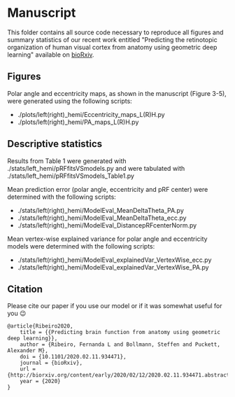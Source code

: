 # Manuscript

This folder contains all source code necessary to reproduce all figures and summary statistics of our recent work entitled
 "Predicting the retinotopic organization of human visual cortex from anatomy using geometric deep learning" available on 
 [bioRxiv](https://www.biorxiv.org/content/10.1101/2020.02.11.934471v3).

## Figures

Polar angle and eccentricity maps, as shown in the manuscript (Figure 3-5), were generated using the following scripts:

- ./plots/left(right)_hemi/Eccentricity_maps_L(R)H.py
- ./plots/left(right)_hemi/PA_maps_L(R)H.py

## Descriptive statistics

Results from Table 1 were generated with ./stats/left_hemi/pRFfitsVSmodels.py and were tabulated with 
./stats/left_hemi/pRFfitsVSmodels_Table1.py 

Mean prediction error (polar angle, eccentricity and pRF center) were determined with the following scripts:
- ./stats/left(right)_hemi/ModelEval_MeanDeltaTheta_PA.py
- ./stats/left(right)_hemi/ModelEval_MeanDeltaTheta_ecc.py
- ./stats/left(right)_hemi/ModelEval_DistancepRFcenterNorm.py

Mean vertex-wise explained variance for polar angle and eccentricity models were determined with the following scripts:
- ./stats/left(right)_hemi/ModelEval_explainedVar_VertexWise_ecc.py
- ./stats/left(right)_hemi/ModelEval_explainedVar_VertexWise_PA.py


## Citation

Please cite our paper if you use our model or if it was somewhat useful for you :wink:

    @article{Ribeiro2020,
        title = {{Predicting brain function from anatomy using geometric deep learning}},
        author = {Ribeiro, Fernanda L and Bollmann, Steffen and Puckett, Alexander M},
        doi = {10.1101/2020.02.11.934471},
        journal = {bioRxiv},
        url = {http://biorxiv.org/content/early/2020/02/12/2020.02.11.934471.abstract},
        year = {2020}
    }

